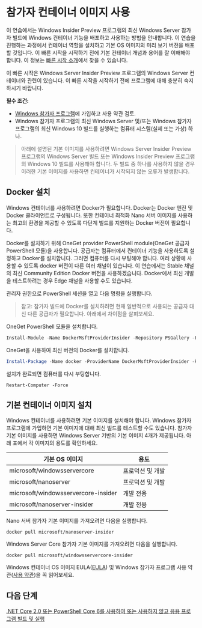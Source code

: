 # 참가자 컨테이너 이미지 사용

이 연습에서는 Windows Insider Preview 프로그램의 최신 Windows Server 참가자 빌드에 Windows 컨테이너 기능을 배포하고 사용하는 방법을 안내합니다. 이 연습을 진행하는 과정에서 컨테이너 역할을 설치하고 기본 OS 이미지의 미리 보기 버전을 배포할 것입니다. 이 빠른 시작을 시작하기 전에 기본 컨테이너 개념과 용어를 잘 이해해야 합니다. 이 정보는 [빠른 시작 소개](./index.md)에서 찾을 수 있습니다.

이 빠른 시작은 Windows Server Insider Preview 프로그램의 Windows Server 컨테이너와 관련이 있습니다. 이 빠른 시작을 시작하기 전에 프로그램에 대해 충분히 숙지하시기 바랍니다.

**필수 조건:**

- [Windows 참가자 프로그램](https://insider.windows.com/GettingStarted)에 가입하고 사용 약관 검토. 
- Windows 참가자 프로그램의 최신 Windows Server 및/또는 Windows 참가자 프로그램의 최신 Windows 10 빌드를 실행하는 컴퓨터 시스템(실제 또는 가상) 하나.

>아래에 설명된 기본 이미지를 사용하려면 Windows Server Insider Preview 프로그램의 Windows Server 빌드 또는 Windows Insider Preview 프로그램의 Windows 10 빌드를 사용해야 합니다. 두 빌드 중 하나를 사용하지 않을 경우 이러한 기본 이미지를 사용하면 컨테이너가 시작되지 않는 오류가 발생합니다.

## Docker 설치
Windows 컨테이너를 사용하려면 Docker가 필요합니다. Docker는 Docker 엔진 및 Docker 클라이언트로 구성됩니다. 또한 컨테이너 최적화 Nano 서버 이미지를 사용하는 최고의 환경을 제공할 수 있도록 다단계 빌드를 지원하는 Docker 버전이 필요합니다.

Docker를 설치하기 위해 OneGet provider PowerShell module(OneGet 공급자 PowerShell 모듈)을 사용합니다. 공급자는 컴퓨터에서 컨테이너 기능을 사용하도록 설정하고 Docker를 설치합니다. 그러면 컴퓨터를 다시 부팅해야 합니다. 여러 상황에 사용할 수 있도록 docker 버전이 다른 여러 채널이 있습니다. 이 연습에서는 Stable 채널의 최신 Community Edition Docker 버전을 사용하겠습니다. Docker에서 최신 개발을 테스트하려는 경우 Edge 채널을 사용할 수도 있습니다. 

관리자 권한으로 PowerShell 세션을 열고 다음 명령을 실행합니다.

>참고: 참가자 빌드에 Docker를 설치하려면 현재 일반적으로 사용되는 공급자 대신 다른 공급자가 필요합니다. 아래에서 차이점을 살펴보세요.

OneGet PowerShell 모듈을 설치합니다.
```powershell
Install-Module -Name DockerMsftProviderInsider -Repository PSGallery -Force
```
OneGet을 사용하여 최신 버전의 Docker를 설치합니다.
```powershell
Install-Package -Name docker -ProviderName DockerMsftProviderInsider -RequiredVersion 17.06.0-ce
```
설치가 완료되면 컴퓨터를 다시 부팅합니다.
```none
Restart-Computer -Force
```

## 기본 컨테이너 이미지 설치

Windows 컨테이너를 사용하려면 기본 이미지를 설치해야 합니다. Windows 참가자 프로그램에 가입하면 기본 이미지에 대해 최신 빌드를 테스트할 수도 있습니다. 참가자 기본 이미지를 사용하면 Windows Server 기반의 기본 이미지 4개가 제공됩니다. 아래 표에서 각 이미지의 용도를 확인하세요.

| 기본 OS 이미지                       | 용도                      |
|-------------------------------------|----------------------------|
| microsoft/windowsservercore         | 프로덕션 및 개발 |
| microsoft/nanoserver                | 프로덕션 및 개발 |
| microsoft/windowsservercore-insider | 개발 전용           |
| microsoft/nanoserver-insider        | 개발 전용           |

Nano 서버 참가자 기본 이미지를 가져오려면 다음을 실행합니다.

```none
docker pull microsoft/nanoserver-insider
```

Windows Server Core 참가자 기본 이미지를 가져오려면 다음을 실행합니다.

```none
docker pull microsoft/windowsservercore-insider
```

Windows 컨테이너 OS 이미지 EULA([EULA](../EULA.md )) 및 Windows 참가자 프로그램 사용 약관([사용 약관](https://www.microsoft.com/en-us/software-download/windowsinsiderpreviewserver))을 꼭 읽어보세요. 

## 다음 단계

[.NET Core 2.0 또는 PowerShell Core 6를 사용하여 또는 사용하지 않고 응용 프로그램 빌드 및 실행](./Nano-RS3-.NET-Core-and-PS.md)
